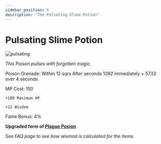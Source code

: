 ```yaml
---
sidebar_position: 6
description: "The Pulsating Slime Potion"
---
```


# Pulsating Slime Potion

![pulsating](https://vwiki.valorserver.com/api/item/picture/pulsating%20slime%20potion)

<i>This Poison pulses with forgotten magic.</i>

Poison Grenade: Within 12 sqrs After  seconds 1392 immediately + 5733 over 4 seconds

MP Cost: 150

    +100 Maximum HP
    
    +12 Wisdom

Fame Bonus: 4%

**Upgraded form of [Plague Posion](https://www.realmeye.com/wiki/plague-poison)**

*See FAQ page to see how wismod is calculated for the items*
